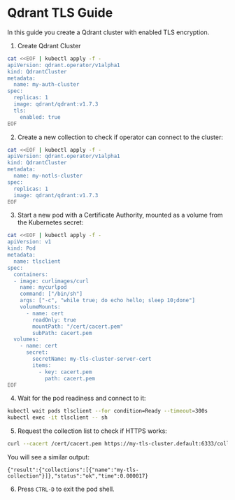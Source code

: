 # Qdrant TLS Guide

In this guide you create a Qdrant cluster with enabled TLS encryption.

1. Create Qdrant Cluster

```bash
cat <<EOF | kubectl apply -f -
apiVersion: qdrant.operator/v1alpha1
kind: QdrantCluster
metadata:
  name: my-auth-cluster
spec:
  replicas: 1
  image: qdrant/qdrant:v1.7.3
  tls:
    enabled: true
EOF
```

2. Create a new collection to check if operator can connect to the cluster:

```bash
cat <<EOF | kubectl apply -f -
apiVersion: qdrant.operator/v1alpha1
kind: QdrantCluster
metadata:
  name: my-notls-cluster
spec:
  replicas: 1
  image: qdrant/qdrant:v1.7.3
EOF
```

3. Start a new pod with a Certificate Authority, mounted as a volume from the Kubernetes secret:

```bash
cat <<EOF | kubectl apply -f -
apiVersion: v1
kind: Pod
metadata:
  name: tlsclient
spec:
  containers:
  - image: curlimages/curl
    name: mycurlpod
    command: ["/bin/sh"]
    args: ["-c", "while true; do echo hello; sleep 10;done"]
    volumeMounts:
      - name: cert
        readOnly: true
        mountPath: "/cert/cacert.pem"
        subPath: cacert.pem
  volumes:
    - name: cert
      secret:
        secretName: my-tls-cluster-server-cert
        items:
          - key: cacert.pem
            path: cacert.pem
EOF
```

4. Wait for the pod readiness and connect to it:

```bash
kubectl wait pods tlsclient --for condition=Ready --timeout=300s
kubectl exec -it tlsclient -- sh
```

5. Request the collection list to check if HTTPS works:

```bash
curl --cacert /cert/cacert.pem https://my-tls-cluster.default:6333/collections
```

You will see a similar output:

```console
{"result":{"collections":[{"name":"my-tls-collection"}]},"status":"ok","time":0.000017}
```

6. Press `CTRL-D` to exit the pod shell.

